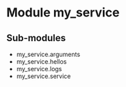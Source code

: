 Module my_service
=================

Sub-modules
-----------
* my_service.arguments
* my_service.hellos
* my_service.logs
* my_service.service